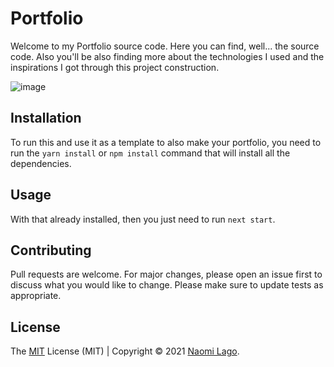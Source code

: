 # Portfolio

Welcome to my Portfolio source code. Here you can find, well... the source code. Also you'll be also finding more about the technologies I used and the inspirations I got through this project construction.

![image](https://i.ibb.co/7y6cWKH/index.jpg)

## Installation

To run this and use it as a template to also make your portfolio, you need to run the ```yarn install``` or ```npm install``` command that will install all the dependencies.
## Usage

With that already installed, then you just need to run ```next start```.


## Contributing

Pull requests are welcome. For major changes, please open an issue first to discuss what you would like to change. Please make sure to update tests as appropriate.

## License
The [MIT](https://choosealicense.com/licenses/mit/) License (MIT) | Copyright © 2021 [Naomi Lago](https://naomilago.netlify.com).
